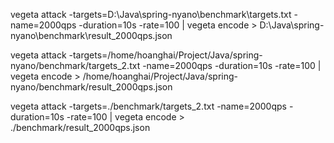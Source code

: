 vegeta attack -targets=D:\Java\spring-nyano\benchmark\targets.txt -name=2000qps -duration=10s -rate=100 | vegeta encode >  D:\Java\spring-nyano\benchmark\result_2000qps.json


vegeta attack -targets=/home/hoanghai/Project/Java/spring-nyano/benchmark/targets_2.txt -name=2000qps -duration=10s -rate=100 | vegeta encode >  /home/hoanghai/Project/Java/spring-nyano/benchmark/result_2000qps.json

vegeta attack -targets=./benchmark/targets_2.txt -name=2000qps -duration=10s -rate=100 | vegeta encode >  ./benchmark/result_2000qps.json